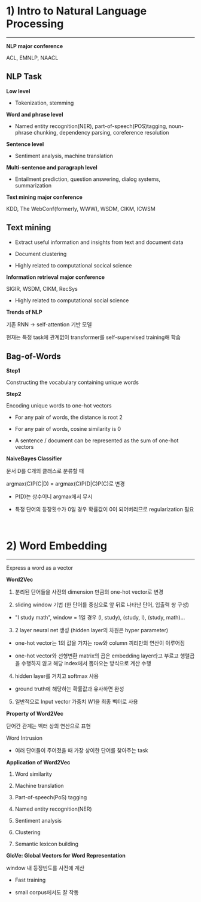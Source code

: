 # 1) Intro to Natural Language Processing
---

**NLP major conference**

ACL, EMNLP, NAACL

## NLP Task

**Low level**

* Tokenization, stemming

**Word and phrase level**

* Named entity recognition(NER), part-of-speech(POS)tagging, noun-phrase chunking, dependency parsing, coreference resolution

**Sentence level**

* Sentiment analysis, machine translation

**Multi-sentence and paragraph level**

* Entailment prediction, question answering, dialog systems, summarization

**Text mining major conference**

KDD, The WebConf(formerly, WWW), WSDM, CIKM, ICWSM

## Text mining 

* Extract useful information and insights from text and document data

* Document clustering

* Highly related to computational socical science

**Information retrieval major conference**

SIGIR, WSDM, CIKM, RecSys

* Highly related to computational social science

**Trends of NLP**

기존 RNN -> self-attention 기반 모델

현재는 특정 task에 관계없이 transformer를 self-supervised training해 학습

## Bag-of-Words

**Step1**

Constructing the vocabulary containing unique words

**Step2**

Encoding unique words to one-hot vectors

* For any pair of words, the distance is root 2

* For any pair of words, cosine similarity is 0

* A sentence / document can be represented as the sum of one-hot vectors

**NaiveBayes Classifier**

문서 D를 C개의 클래스로 분류할 때

argmax(C)P(C|D) = argmax(C)P(D|C)P(C)로 변경

* P(D)는 상수이니 argmax에서 무시

* 특정 단어의 등장횟수가 0일 경우 확률값이 0이 되어버리므로 regularization 필요

<br/>

# 2) Word Embedding
---

Express a word as a vector

**Word2Vec**

1. 분리된 단어들을 사전의 dimension 만큼의 one-hot vector로 변경

2. sliding window 기법 (한 단어를 중심으로 앞 뒤로 나타난 단어, 입출력 쌍 구성)

* "I study math", window = 1일 경우 (I, study), (study, I), (study, math)...

3. 2 layer neural net 생성 (hidden layer의 차원은 hyper parameter)

* one-hot vector는 1의 값을 가지는 row와 column 끼리만의 연산이 이루어짐

* one-hot vector와 선형변환 matrix의 곱은 embedding layer라고 부르고 행렬곱을 수행하지 않고 해당 index에서 뽑아오는 방식으로 계산 수행

4. hidden layer를 거치고 softmax 사용

* ground truth에 해당하는 확률값과 유사하면 완성

5. 일반적으로 Input vector 가중치 W1을 최종 벡터로 사용

**Property of Word2Vec**

단어간 관계는 벡터 상의 연산으로 표현

Word Intrusion

* 여러 단어들이 주어졌을 때 가장 상이한 단어를 찾아주는 task

**Application of Word2Vec**

1. Word similarity

2. Machine translation

3. Part-of-speech(PoS) tagging

4. Named entity recognition(NER)

5. Sentiment analysis

6. Clustering

7. Semantic lexicon building

**GloVe: Global Vectors for Word Representation**

window 내 등장빈도를 사전에 계산

* Fast training

* small corpus에서도 잘 작동
